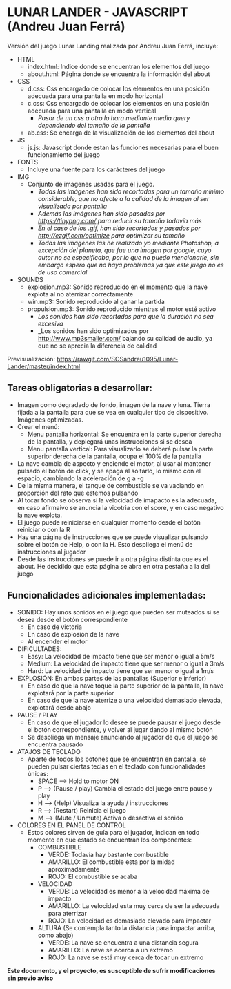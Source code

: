 # LUNAR LANDER - JAVASCRIPT (Andreu Juan Ferrá)
Versión del juego Lunar Landing realizada por Andreu Juan Ferrá, incluye:

* HTML
  * index.html: Indice donde se encuentran los elementos del juego
  * about.html: Página donde se encuentra la información del about
* CSS
  * d.css: Css encargado de colocar los elementos en una posición adecuada para una pantalla en modo horizontal
  * c.css: Css encargado de colocar los elementos en una posición adecuada para una pantalla en modo vertical
    * _Pasar de un css a otro lo hara mediante media query dependiendo del tamaño de la pantalla_
  * ab.css: Se encarga de la visualización de los elementos del about
* JS
  * js.js: Javascript donde estan las funciones necesarias para el buen funcionamiento del juego
* FONTS
  * Incluye una fuente para los carácteres del juego
* IMG
  * Conjunto de imagenes usadas para el juego.
    * _Todas las imágenes han sido recortadas para un tamaño mínimo considerable, que no afecte a la calidad de la imagen al ser visualizada por pantalla_
    * _Además las imágenes han sido pasadas por https://tinypng.com/ para reducir su tamaño todavía más_
    * _En el caso de los .gif, han sido recortados y pasados por http://ezgif.com/optimize para optimizar su tamaño_
    * _Todas las imágenes las he realizado yo mediante Photoshop, a excepción del planeta, que fue una imagen por google, cuyo autor no se especificaba, por lo que no puedo mencionarle, sin embargo espero que no haya problemas ya que este juego no es de uso comercial_
* SOUNDS
  * explosion.mp3: Sonido reproducido en el momento que la nave explota al no aterrizar correctamente
  * win.mp3: Sonido reproducido al ganar la partida
  * propulsion.mp3: Sonido reproducido mientras el motor esté activo
    * _Los sonidos han sido recortados para que la duración no sea excesiva_
    * _Los sonidos han sido optimizados por http://www.mp3smaller.com/ bajando su calidad de audio, ya que no se aprecia la diferencia de calidad
    

Previsualización: https://rawgit.com/SOSandreu1095/Lunar-Lander/master/index.html

Tareas obligatorias a desarrollar:
---------------------------------
* Imagen como degradado de fondo, imagen de la nave y luna. Tierra fijada a la pantalla para que se vea en cualquier tipo de dispositivo. Imágenes optimizadas.
* Crear el menú: 
  * Menu pantalla horizontal: Se encuentra en la parte superior derecha de la pantalla, y deplegará unas instrucciones si se desea
  * Menu pantalla vertical: Para visualizarlo se deberá pulsar la parte superior derecha de la pantalla, ocupa el 100% de la pantalla
* La nave cambia de aspecto y enciende el motor, al usar al mantener pulsado el botón de click, y se apaga al soltarlo, lo mismo con el espacio, cambiando la aceleración de g a -g
* De la misma manera, el tanque de combustible se va vaciando en proporción del rato que estemos pulsando 
* Al tocar fondo se observa si la velocidad de imapacto es la adecuada, en caso afirmaivo se anuncia la vicotria con el score, y en caso negativo la nave explota.
* El juego puede reiniciarse en cualquier momento desde el botón reiniciar o con la R
* Hay una página de instrucciones que se puede visualizar pulsando sobre el botón de Help, o con la H. Esto despliega el menú de instrucciones al jugador
* Desde las instrucciones se puede ir a otra página distinta que es el about. He decidido que esta página se abra en otra pestaña a la del juego

Funcionalidades adicionales implementadas:
-----------------------------------------
* SONIDO: Hay unos sonidos en el juego que pueden ser muteados si se desea desde el botón correspondiente
  * En caso de victoria
  * En caso de explosión de la nave
  * Al encender el motor
* DIFICULTADES:
  * Easy: La velocidad de impacto tiene que ser menor o igual a 5m/s
  * Medium: La velocidad de impacto tiene que ser menor o igual a 3m/s
  * Hard: La velocidad de impacto tiene que ser menor o igual a 1m/s
* EXPLOSIÓN: En ambas partes de las pantallas (Superior e inferior)
  * En caso de que la nave toque la parte superior de la pantalla, la nave explotará por la parte superior
  * En caso de que la nave aterrize a una velocidad demasiado elevada, explotará desde abajo
* PAUSE / PLAY
  * En caso de que el jugador lo desee se puede pausar el juego desde el botón correspondiente, y volver al jugar dando al mismo botón
  * Se despliega un mensaje anunciando al jugador de que el juego se encuentra pausado
* ATAJOS DE TECLADO
  * Aparte de todos los botones que se encuentran en pantalla, se pueden pulsar ciertas teclas en el teclado con funcionalidades únicas:
    * SPACE --> Hold to motor ON 
    * P --> (Pause / play) Cambia el estado del juego entre pause y play
    * H --> (Help) Visualiza la ayuda / instrucciones
    * R --> (Restart) Reinicia el juego
    * M --> (Mute / Unmute) Activa o desactiva el sonido
* COLORES EN EL PANEL DE CONTROL
    * Estos colores sirven de guía para el jugador, indican en todo momento en que estado se encuentran los componentes:
      * COMBUSTIBLE
        * VERDE: Todavía hay bastante combustible
        * AMARILLO: El combustible esta por la midad aproximadamente
        * ROJO: El combustible se acaba
      * VELOCIDAD
        * VERDE: La velocidad es menor a la velocidad máxima de impacto
        * AMARILLO: La velocidad esta muy cerca de ser la adecuada para aterrizar
        * ROJO: La velocidad es demasiado elevado para impactar
      * ALTURA (Se contempla tanto la distancia para impactar arriba, como abajo)
        * VERDE: La nave se encuentra a una distancia segura
        * AMARILLO: La nave se acerca a un extremo
        * ROJO: La nave se está muy cerca de tocar un extremo
    

**Este documento, y el proyecto, es susceptible de sufrir modificaciones sin previo aviso**

